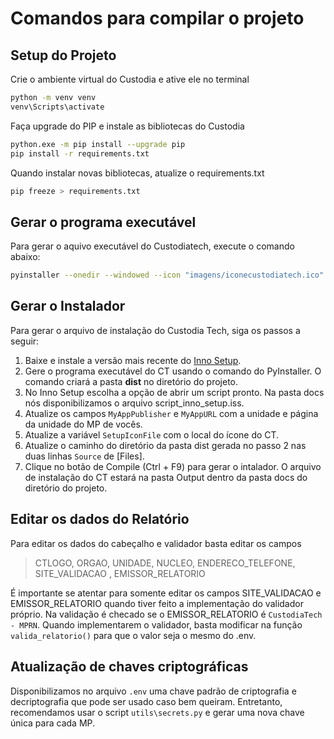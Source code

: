 # Comandos para compilar o projeto

## Setup do Projeto

Crie o ambiente virtual do Custodia e ative ele no terminal

```bash
python -m venv venv
venv\Scripts\activate
```

Faça upgrade do PIP e instale as bibliotecas do Custodia

```bash
python.exe -m pip install --upgrade pip
pip install -r requirements.txt
```

Quando instalar novas bibliotecas, atualize o requirements.txt

```bash
pip freeze > requirements.txt
```

## Gerar o programa executável

Para gerar o aquivo executável do Custodiatech, execute o comando abaixo:

```bash
pyinstaller --onedir --windowed --icon "imagens/iconecustodiatech.ico" --add-data "imagens;imagens" --add-data "docs;docs" --add-data "utils;utils" --add-data "modulos;modulos" --add-data "_internal/Profile_Whatsapp;Profile_Whatsapp" --add-data "_internal/ExifToolPackage;ExifToolPackage" --add-data ".env;." interface_projeto_captura.py --noconfirm
```

## Gerar o Instalador

Para gerar o arquivo de instalação do Custodia Tech, siga os passos a seguir:

1. Baixe e instale a versão mais recente do [Inno Setup](https://jrsoftware.org/isdl.php).
2. Gere o programa executável do CT usando o comando do PyInstaller. O comando criará a pasta **dist** no diretório do projeto.
3. No Inno Setup escolha a opção de abrir um script pronto. Na pasta docs nós disponibilizamos o arquivo script_inno_setup.iss.
4. Atualize os campos `MyAppPublisher` e `MyAppURL` com a unidade e página da unidade do MP de vocês.
5. Atualize a variável `SetupIconFile` com o local do ícone do CT.
6. Atualize o caminho do diretório da pasta dist gerada no passo 2 nas duas linhas `Source` de [Files].
7. Clique no botão de Compile (Ctrl + F9) para gerar o intalador. O arquivo de instalação do CT estará na pasta Output dentro da pasta docs do diretório do projeto.

## Editar os dados do Relatório

Para editar os dados do cabeçalho e validador basta editar os campos

> CTLOGO, ORGAO, UNIDADE, NUCLEO, ENDERECO_TELEFONE, SITE_VALIDACAO , EMISSOR_RELATORIO

É importante se atentar para somente editar os campos SITE_VALIDACAO e EMISSOR_RELATORIO quando tiver feito a implementação do validador próprio. Na validação é checado se o EMISSOR_RELATORIO é `CustodiaTech - MPRN`. Quando implementarem o validador, basta modificar na função `valida_relatorio()` para que o valor seja o mesmo do .env.

## Atualização de chaves criptográficas

Disponibilizamos no arquivo `.env` uma chave padrão de criptografia e decriptografia que pode ser usado caso bem queiram. Entretanto, recomendamos usar o script `utils\secrets.py` e gerar uma nova chave única para cada MP.
